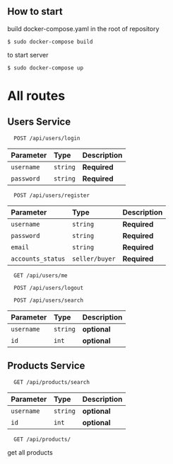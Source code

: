 ## How to start

build docker-compose.yaml in the root of repository
```
$ sudo docker-compose build
```
to start server
```
$ sudo docker-compose up
```
# All routes
## Users Service

```
  POST /api/users/login
```

| Parameter | Type     | Description                |
| :-------- | :------- | :------------------------- |
| `username` | `string` | **Required**       |
| `password` | `string` | **Required**       |

```
  POST /api/users/register
```

| Parameter | Type     | Description                |
| :-------- | :------- | :------------------------- |
| `username` | `string` | **Required**       |
| `password` | `string` | **Required**       |
| `email` | `string` | **Required**       |
| `accounts_status` | `seller/buyer` | **Required**       |

```
  GET /api/users/me
```
```
  POST /api/users/logout
```
```
  POST /api/users/search
```

| Parameter | Type     | Description                |
| :-------- | :------- | :------------------------- |
| `username` | `string` | **optional**       |
| `id` | `int` | **optional**       |

## Products Service
```
  GET /api/products/search
```

| Parameter | Type     | Description                |
| :-------- | :------- | :------------------------- |
| `username` | `string` | **optional**       |
| `id` | `int` | **optional**       |

```
  GET /api/products/
```
get all products
